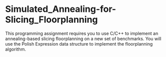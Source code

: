 # Simulated_Annealing-for-Slicing_Floorplanning
This programming assignment requires you to use C/C++ to implement an annealing-based slicing floorplanning on a new set of benchmarks. You will use the Polish Expression data structure to implement the floorplanning algorithm. 
